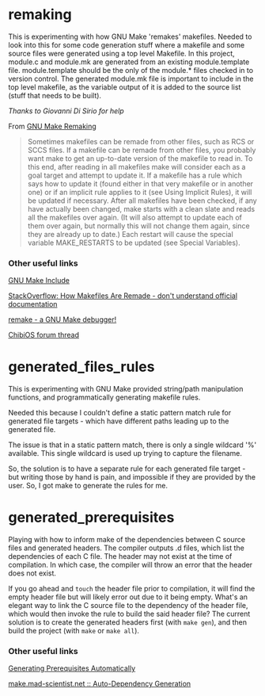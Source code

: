 # remaking
This is experimenting with how GNU Make 'remakes' makefiles. Needed to look into this for some code generation stuff where a makefile and some source files were generated using a top level Makefile. In this project, module.c and module.mk are generated from an existing module.template file. module.template should be the only of the module.* files checked in to version control. The generated module.mk file is important to include in the top level makefile, as the variable output of it is added to the source list (stuff that needs to be built).

*Thanks to Giovanni Di Sirio for help*

From [GNU Make Remaking](https://www.gnu.org/software/make/manual/make.html#Remaking-Makefiles)
> Sometimes makefiles can be remade from other files, such as RCS or SCCS files. If a makefile can be remade from other files, you probably want make to get an up-to-date version of the makefile to read in.
To this end, after reading in all makefiles make will consider each as a goal target and attempt to update it. If a makefile has a rule which says how to update it (found either in that very makefile or in another one) or if an implicit rule applies to it (see Using Implicit Rules), it will be updated if necessary. After all makefiles have been checked, if any have actually been changed, make starts with a clean slate and reads all the makefiles over again. (It will also attempt to update each of them over again, but normally this will not change them again, since they are already up to date.) Each restart will cause the special variable MAKE_RESTARTS to be updated (see Special Variables).

### Other useful links
[GNU Make Include](https://www.gnu.org/software/make/manual/html_node/Include.html)

[StackOverflow: How Makefiles Are Remade - don't understand official documentation](https://stackoverflow.com/questions/65058553/how-makefiles-are-remade-dont-understand-official-documentation)

[remake - a GNU Make debugger!](https://remake.readthedocs.io/en/latest/index.html)

[ChibiOS forum thread](https://forum.chibios.org/viewtopic.php?f=2&t=5866&start=10)

# generated_files_rules
This is experimenting with GNU Make provided string/path manipulation functions, and programmatically generating makefile rules.

Needed this because I couldn't define a static pattern match rule for generated file targets - which have different paths leading up to the generated file.

The issue is that in a static pattern match, there is only a single wildcard '%' available. This single wildcard is used up trying to capture the filename.

So, the solution is to have a separate rule for each generated file target - but writing those by hand is pain, and impossible if they are provided by the user.  So, I got make to generate the rules for me.

# generated_prerequisites
Playing with how to inform make of the dependencies between C source files and generated headers. The compiler outputs .d files, which list the dependencies of each C file. The header may not exist at the time of compilation. In which case, the compiler will throw an error that the header does not exist.

If you go ahead and `touch` the header file prior to compilation, it will find the empty header file but will likely error out due to it being empty. What's an elegant way to link the C source file to the dependency of the header file, which would then invoke the rule to build the said header file? The current solution is to create the generated headers first (with `make gen`), and then build the project (with `make` or `make all`).

### Other useful links
[Generating Prerequisites Automatically](https://www.gnu.org/software/make/manual/html_node/Automatic-Prerequisites.html)

[make.mad-scientist.net :: Auto-Dependency Generation](http://make.mad-scientist.net/papers/advanced-auto-dependency-generation/)
